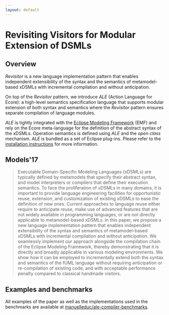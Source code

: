 ```yaml
---
layout: default
---
```


# Revisiting Visitors for Modular Extension of DSMLs

## Overview

*Revisitor* is a new language implementation pattern that enables independent
extensibility of the syntax and the semantics of metamodel-based xDSMLs with
incremental compilation and without anticipation.

On top of the *Revisitor* pattern, we introduce *ALE* (Action Language for Ecore): a high-level semantics specification language that supports modular extension of both syntax and semantics where the *Revisitor* pattern ensures separate compilation of language modules.

*ALE* is tightly integrated with the [Eclipse Modeling Framework](https://www.eclipse.org/modeling/emf/) (EMF) and rely on the Ecore meta-language for the definition of the abstract syntax of the xDSMLs. Operation semantics is defined using *ALE* and the *open class* mechanism. *ALE* is bundled as a set of Eclipse plug-ins. Please refer to the [installation instructions](https://github.com/manuelleduc/ale-compiler/blob/master/Readme.md#installation) for more information.

## Models'17

> Executable Domain-Specific Modeling Languages (xDSMLs) are typically defined by metamodels that specify their abstract syntax, and model interpreters or compilers that define their execution semantics.
To face the proliferation of xDSMLs in many domains, it is important to provide language engineering facilities for opportunistic reuse, extension, and customization of existing xDSMLs to ease the definition of new ones.
>Current approaches to language reuse either require to anticipate reuse, make use of advanced features that are not widely available in programming languages, or are not directly applicable to metamodel-based xDSMLs.
>In this paper, we propose a new language implementation pattern that enables independent extensibility of the syntax and semantics of metamodel-based xDSMLs with incremental compilation and without anticipation.
>We seamlessly implement our approach alongside the compilation chain of the Eclipse Modeling Framework, thereby demonstrating that it is directly and broadly applicable in various modeling environments.
>We show how it can be employed to incrementally extend both the syntax and semantics of the fUML language without requiring anticipation or re-compilation of existing code, and with acceptable performance penalty compared to classical handmade visitors.


## Examples and benchmarks

All examples of the paper as well as the implementations used in the benchmarks are available at [manuelleduc/ale-compiler-benchmarks](https://github.com/manuelleduc/ale-compiler-benchmarks).

